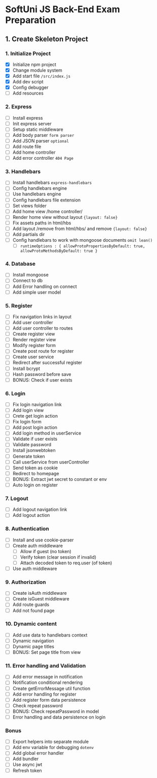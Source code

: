 # SoftUni JS Back-End Exam Preparation

## 1. Create Skeleton Project

### 1. Initialize Project

- [x] Initialize npm project
- [x] Change module system
- [x] Add start file `/src/index.js`
- [x] Add dev script
- [x] Config debugger
- [ ] Add resources

### 2. Express

- [ ] Install express
- [ ] Init express server
- [ ] Setup static middleware
- [ ] Add body parser `form parser`
- [ ] Add JSON parser `optional`
- [ ] Add route file
- [ ] Add home controller
- [ ] Add error controller `404 Page`

### 3. Handlebars

- [ ] Install handlebars `express-handlebars`
- [ ] Config handlebars engine
- [ ] Use handlebars engine
- [ ] Config handlebars file extension
- [ ] Set views folder
- [ ] Add home view /home controller/
- [ ] Render home view without layout `{layout: false}`
- [ ] Fix assets paths in html/hbs
- [ ] Add layout /remove from html/hbs/ and remove `{layout: false}`
- [ ] Add partials dir
- [ ] Config handlebars to work with mongoose documents `omit lean()`
  - [ ] `runtimeOptions : { allowProtoPropertiesByDefault: true, allowProtoMethodsByDefault: true }`

### 4. Database

- [ ] Install mongoose
- [ ] Connect to db
- [ ] Add Error handling on connect
- [ ] Add simple user model

### 5. Register

- [ ] Fix navigation links in layout
- [ ] Add user controller
- [ ] Add user controller to routes
- [ ] Create register view
- [ ] Render register view
- [ ] Modify register form
- [ ] Create post route for register
- [ ] Create user service
- [ ] Redirect after successful register
- [ ] Install bcrypt
- [ ] Hash password before save
- [ ] BONUS: Check if user exists

### 6. Login

- [ ] Fix login navigation link
- [ ] Add login view
- [ ] Crete get login action
- [ ] Fix login form
- [ ] Add post login action
- [ ] Add login method in userService
- [ ] Validate if user exists
- [ ] Validate password
- [ ] Install jsonwebtoken
- [ ] Generate token
- [ ] Call userService from userController
- [ ] Send token as cookie
- [ ] Redirect to homepage
- [ ] BONUS: Extract jwt secret to constant or env
- [ ] Auto login on register

### 7. Logout

- [ ] Add logout navigation link
- [ ] Add logout action

### 8. Authentication

- [ ] Install and use cookie-parser
- [ ] Create auth middleware
  - [ ] Allow if guest (no token)
  - [ ] Verify token (clear session if invalid)
  - [ ] Attach decoded token to req.user (of token)
- [ ] Use auth middleware

### 9. Authorization

- [ ] Create isAuth middleware
- [ ] Create isGuest middleware
- [ ] Add route guards
- [ ] Add not found page

### 10. Dynamic content

- [ ] Add use data to handlebars context
- [ ] Dynamic navigation
- [ ] Dynamic page titles
- [ ] BONUS: Set page title from view

### 11. Error handling and Validation

- [ ] Add error message in notification
- [ ] Notification conditional rendering
- [ ] Create getErrorMessage util function
- [ ] Add error handling for register
- [ ] Add register form data persistence
- [ ] Check repeat password
- [ ] BONUS: Check repeatPassword in model
- [ ] Error handling and data persistence on login

### Bonus

- [ ] Export helpers into separate module
- [ ] Add env variable for debugging `dotenv`
- [ ] Add global error handler
- [ ] Add bundler
- [ ] Use async jwt
- [ ] Refresh token
